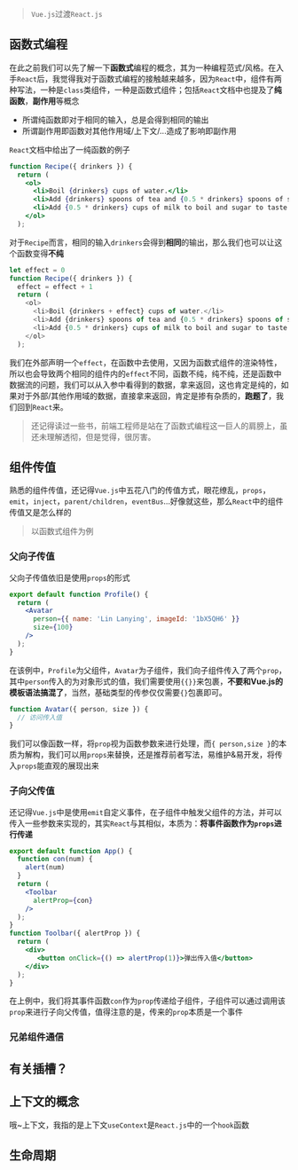 

> `Vue.js`过渡`React.js`

## 函数式编程

在此之前我们可以先了解一下**函数式**编程的概念，其为一种编程范式/风格。在入手`React`后，我觉得我对于函数式编程的接触越来越多，因为`React`中，组件有两种写法，一种是`class`类组件，一种是函数式组件；包括`React`文档中也提及了**纯函数**，**副作用**等概念

- 所谓纯函数即对于相同的输入，总是会得到相同的输出
- 所谓副作用即函数对其他作用域/上下文/...造成了影响即副作用

`React`文档中给出了一纯函数的例子

```jsx
function Recipe({ drinkers }) {
  return (
    <ol>    
      <li>Boil {drinkers} cups of water.</li>
      <li>Add {drinkers} spoons of tea and {0.5 * drinkers} spoons of spice.</li>
      <li>Add {0.5 * drinkers} cups of milk to boil and sugar to taste.</li>
    </ol>
  );
```

对于`Recipe`而言，相同的输入`drinkers`会得到**相同**的输出，那么我们也可以让这个函数变得**不纯**

```js
let effect = 0
function Recipe({ drinkers }) {
  effect = effect + 1
  return (
    <ol>    
      <li>Boil {drinkers + effect} cups of water.</li>
      <li>Add {drinkers} spoons of tea and {0.5 * drinkers} spoons of spice.</li>
      <li>Add {0.5 * drinkers} cups of milk to boil and sugar to taste.</li>
    </ol>
  );
```

我们在外部声明一个`effect`，在函数中去使用，又因为函数式组件的渲染特性，所以也会导致两个相同的组件内的`effect`不同，函数不纯，纯不纯，还是函数中数据流的问题，我们可以从入参中看得到的数据，拿来返回，这也肯定是纯的，如果对于外部/其他作用域的数据，直接拿来返回，肯定是掺有杂质的，**跑题了**，我们回到`React`来。

> 还记得读过一些书，前端工程师是站在了函数式编程这一巨人的肩膀上，虽还未理解透彻，但是觉得，很厉害。

## 组件传值

熟悉的组件传值，还记得`Vue.js`中五花八门的传值方式，眼花缭乱，`props`，`emit`，`inject`，`parent/children`，`eventBus`...好像就这些，那么`React`中的组件传值又是怎么样的

> 以函数式组件为例

### 父向子传值

父向子传值依旧是使用`props`的形式

```jsx
export default function Profile() {
  return (
    <Avatar
      person={{ name: 'Lin Lanying', imageId: '1bX5QH6' }}
      size={100}
    />
  );
}
```

在该例中，`Profile`为父组件，`Avatar`为子组件，我们向子组件传入了两个`prop`，其中`person`传入的为对象形式的值，我们需要使用`{{}}`来包裹，**不要和Vue.js的模板语法搞混了**，当然，基础类型的传参仅仅需要`{}`包裹即可。

```jsx
function Avatar({ person, size }) {
  // 访问传入值
}
```

我们可以像函数一样，将`prop`视为函数参数来进行处理，而`{ person,size }`的本质为解构，我们可以用`props`来替换，还是推荐前者写法，易维护&易开发，将传入`props`能直观的展现出来

### 子向父传值

还记得`Vue.js`中是使用`emit`自定义事件，在子组件中触发父组件的方法，并可以传入一些参数来实现的，其实`React`与其相似，本质为：**将事件函数作为`props`进行传递**

```jsx
export default function App() {
  function con(num) {
    alert(num)
  }
  return (
    <Toolbar
      alertProp={con}
    />
  );
}
function Toolbar({ alertProp }) {
  return (
    <div>
       <button onClick={() => alertProp(1)}>弹出传入值</button>
    </div>
  );
}
```

在上例中，我们将其事件函数`con`作为`prop`传递给子组件，子组件可以通过调用该`prop`来进行子向父传值，值得注意的是，传来的`prop`本质是一个事件

### 兄弟组件通信

## 有关插槽？



## 上下文的概念

哦~上下文，我指的是上下文`useContext`是`React.js`中的一个`hook`函数

## 生命周期



